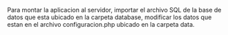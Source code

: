 Para montar la aplicacion al servidor, importar el archivo SQL de la base de datos que esta ubicado en la carpeta database, modificar los datos que estan en el archivo configuracion.php ubicado en la carpeta data.
